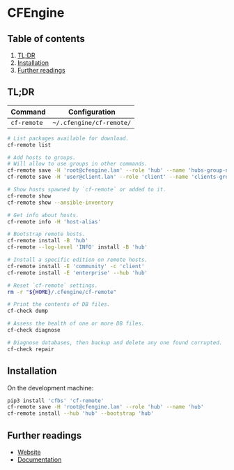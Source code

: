 # CFEngine

## Table of contents <!-- omit in toc -->

1. [TL;DR](#tldr)
1. [Installation](#installation)
1. [Further readings](#further-readings)

## TL;DR

| Command     | Configuration            |
| ----------- | ------------------------ |
| `cf-remote` | `~/.cfengine/cf-remote/` |

```sh
# List packages available for download.
cf-remote list

# Add hosts to groups.
# Will allow to use groups in other commands.
cf-remote save -H 'root@cfengine.lan' --role 'hub' --name 'hubs-group-name'
cf-remote save -H 'user@client.lan' --role 'client' --name 'clients-group-name'

# Show hosts spawned by `cf-remote` or added to it.
cf-remote show
cf-remote show --ansible-inventory

# Get info about hosts.
cf-remote info -H 'host-alias'

# Bootstrap remote hosts.
cf-remote install -B 'hub'
cf-remote --log-level 'INFO' install -B 'hub'

# Install a specific edition on remote hosts.
cf-remote install -E 'community' -c 'client'
cf-remote install -E 'enterprise' --hub 'hub'

# Reset `cf-remote` settings.
rm -r "${HOME}/.cfengine/cf-remote"

# Print the contents of DB files.
cf-check dump

# Assess the health of one or more DB files.
cf-check diagnose

# Diagnose databases, then backup and delete any one found corrupted.
cf-check repair
```

## Installation

On the development machine:

```sh
pip3 install 'cfbs' 'cf-remote'
cf-remote save -H 'root@cfengine.lan' --role 'hub' --name 'hub'
cf-remote install --hub 'hub' --bootstrap 'hub'
```

## Further readings

- [Website]
- [Documentation]

<!--
  References
  -->

<!-- Upstream -->
[documentation]: https://docs.cfengine.com/docs/master/
[website]: https://cfengine.com/
